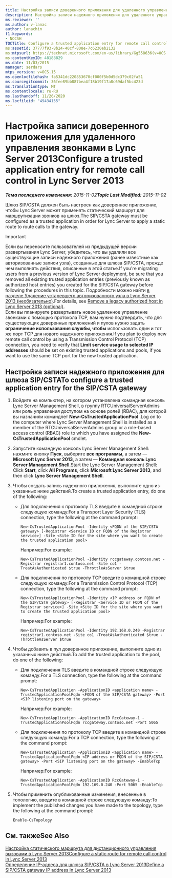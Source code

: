 ```yaml
---
title: Настройка записи доверенного приложения для удаленного управления звонками
description: Настройка записи надежного приложения для удаленного управления звонками.
ms.reviewer: ''
ms.author: v-lanac
author: lanachin
f1.keywords:
- NOCSH
TOCTitle: Configure a trusted application entry for remote call control
ms:assetid: 37777f93-8b24-40cf-808e-7c6230eb2132
ms:mtpsurl: https://technet.microsoft.com/en-us/library/Gg558636(v=OCS.15)
ms:contentKeyID: 48183829
ms.date: 11/03/2015
manager: serdars
mtps_version: v=OCS.15
ms.openlocfilehash: fa5341dc220853670cf000f5b0d5dc379c02fa51
ms.sourcegitcommit: 36fee89bb887bea4f18b19f17a8c69daf5bc423d
ms.translationtype: MT
ms.contentlocale: ru-RU
ms.lasthandoff: 11/26/2020
ms.locfileid: "49434155"
---
```

# <a name="configure-a-trusted-application-entry-for-remote-call-control-in-lync-server-2013"></a><span data-ttu-id="226ba-103">Настройка записи доверенного приложения для удаленного управления звонками в Lync Server 2013</span><span class="sxs-lookup"><span data-stu-id="226ba-103">Configure a trusted application entry for remote call control in Lync Server 2013</span></span>

<div data-xmlns="http://www.w3.org/1999/xhtml">

<div class="topic" data-xmlns="http://www.w3.org/1999/xhtml" data-msxsl="urn:schemas-microsoft-com:xslt" data-cs="https://msdn.microsoft.com/">

<div data-asp="https://msdn2.microsoft.com/asp">



</div>

<div id="mainSection">

<div id="mainBody"><span data-ttu-id="226ba-104">

<span> </span></span><span class="sxs-lookup"><span data-stu-id="226ba-104">

<span> </span></span></span>

<span data-ttu-id="226ba-105">_**Тема последнего изменения:** 2015-11-02_</span><span class="sxs-lookup"><span data-stu-id="226ba-105">_**Topic Last Modified:** 2015-11-02_</span></span>

<span data-ttu-id="226ba-106">Шлюз SIP/CSTA должен быть настроен как доверенное приложение, чтобы Lync Server может применять статический маршрут для маршрутизации звонков на шлюз.</span><span class="sxs-lookup"><span data-stu-id="226ba-106">The SIP/CSTA gateway must be configured as a trusted application in order for Lync Server to apply a static route to route calls to the gateway.</span></span>

<div>


> [!IMPORTANT]
> <span data-ttu-id="226ba-107">Если вы переносите пользователей из предыдущей версии развертывания Lync Server, убедитесь, что вы удалили все существующие записи надежного приложения (ранее известные как авторизованные записи узла), созданные для шлюза SIP/CSTA, прежде чем выполнять действия, описанные в этой статье.</span><span class="sxs-lookup"><span data-stu-id="226ba-107">If you're migrating users from a previous version of Lync Server deployment, be sure that you removed all existing trusted application entries (previously known as authorized host entries) you created for the SIP/CSTA gateway before following the procedures in this topic.</span></span> <span data-ttu-id="226ba-108">Подробности можно найти <A href="lync-server-2013-remove-a-legacy-authorized-host-optional.md">в разделе Удаление устаревшего авторизованного узла в Lync Server 2013 (необязательно)</A>.</span><span class="sxs-lookup"><span data-stu-id="226ba-108">For details, see <A href="lync-server-2013-remove-a-legacy-authorized-host-optional.md">Remove a legacy authorized host in Lync Server 2013 (optional)</A>.</span></span><BR><span data-ttu-id="226ba-109">Если вы планируете развертывать новое удаленное управление звонками с помощью протокола TCP, вам нужно подтвердить, что для существующих доверенных приложений и пулов нужно задать <STRONG>ограничение использования службы, чтобы</STRONG> использовать один и тот же порт TCP для нового надежного приложения.</span><span class="sxs-lookup"><span data-stu-id="226ba-109">If you plan to deploy new remote call control by using a Transmission Control Protocol (TCP) connection, you need to verify that <STRONG>Limit service usage to selected IP addresses</STRONG> should be set on existing trusted applications and pools, if you want to use the same TCP port for the new trusted application.</span></span>



</div>

<div>

## <a name="to-configure-a-trusted-application-entry-for-the-sipcsta-gateway"></a><span data-ttu-id="226ba-110">Настройка записи надежного приложения для шлюза SIP/CSTA</span><span class="sxs-lookup"><span data-stu-id="226ba-110">To configure a trusted application entry for the SIP/CSTA gateway</span></span>

1.  <span data-ttu-id="226ba-111">Войдите на компьютер, на котором установлена командная консоль Lync Server Management Shell, в группу RTCUniversalServerAdmins или роль управления доступом на основе ролей (RBAC), для которой вы назначили командлет **New-CsTrustedApplicationPool** .</span><span class="sxs-lookup"><span data-stu-id="226ba-111">Log on to the computer where Lync Server Management Shell is installed as a member of the RTCUniversalServerAdmins group or a role-based access control (RBAC) role to which you have assigned the **New-CsTrustedApplicationPool** cmdlet.</span></span>

2.  <span data-ttu-id="226ba-112">Запустите командную консоль Lync Server Management Shell: нажмите кнопку **Пуск**, выберите **все программы**, а затем — **Microsoft Lync Server 2013**, а затем — **Командная консоль Lync Server Management Shell**.</span><span class="sxs-lookup"><span data-stu-id="226ba-112">Start the Lync Server Management Shell: Click **Start**, click **All Programs**, click **Microsoft Lync Server 2013**, and then click **Lync Server Management Shell**.</span></span>

3.  <span data-ttu-id="226ba-113">Чтобы создать запись надежного приложения, выполните одно из указанных ниже действий.</span><span class="sxs-lookup"><span data-stu-id="226ba-113">To create a trusted application entry, do one of the following:</span></span>
    
      - <span data-ttu-id="226ba-114">Для подключения к протоколу TLS введите в командной строке следующую команду:</span><span class="sxs-lookup"><span data-stu-id="226ba-114">For a Transport Layer Security (TLS) connection, type the following at the command prompt:</span></span>
        
            New-CsTrustedApplicationPool -Identity <FQDN of the SIP/CSTA gateway> [-Registrar <Service ID or FQDN of the Registrar service>] -Site <Site ID for the site where you want to create the trusted application pool>
        
        <span data-ttu-id="226ba-115">Например:</span><span class="sxs-lookup"><span data-stu-id="226ba-115">For example:</span></span>
        
            New-CsTrustedApplicationPool -Identity rccgateway.contoso.net -Registrar registrar1.contoso.net -Site co1 -TreatAsAuthenticated $true -ThrottleAsServer $true
    
      - <span data-ttu-id="226ba-116">Для подключения по протоколу TCP введите в командной строке следующую команду:</span><span class="sxs-lookup"><span data-stu-id="226ba-116">For a Transmission Control Protocol (TCP) connection, type the following at the command prompt:</span></span>
        
            New-CsTrustedApplicationPool -Identity <IP address or FQDN of the SIP/CSTA gateway> [-Registrar <Service ID or FQDN of the Registrar service>] -Site <Site ID for the site where you want to create the trusted application pool>
        
        <span data-ttu-id="226ba-117">Например:</span><span class="sxs-lookup"><span data-stu-id="226ba-117">For example:</span></span>
        
            New-CsTrustedApplicationPool -Identity 192.168.0.240 -Registrar registrar1.contoso.net -Site co1 -TreatAsAuthenticated $true -ThrottleAsServer $true

4.  <span data-ttu-id="226ba-118">Чтобы добавить в пул доверенное приложение, выполните одно из указанных ниже действий.</span><span class="sxs-lookup"><span data-stu-id="226ba-118">To add the trusted application to the pool, do one of the following:</span></span>
    
      - <span data-ttu-id="226ba-119">Для подключения TLS введите в командной строке следующую команду:</span><span class="sxs-lookup"><span data-stu-id="226ba-119">For a TLS connection, type the following at the command prompt:</span></span>
        
            New-CsTrustedApplication -ApplicationID <application name> -TrustedApplicationPoolFqdn <FQDN of the SIP/CSTA gateway> -Port <SIP listening port on the gateway>
        
        <span data-ttu-id="226ba-120">Например:</span><span class="sxs-lookup"><span data-stu-id="226ba-120">For example:</span></span>
        
            New-CsTrustedApplication -ApplicationID RccGateway-1 -TrustedApplicationPoolFqdn rccgateway.contoso.net -Port 5065
    
      - <span data-ttu-id="226ba-121">Для подключения по протоколу TCP введите в командной строке следующую команду:</span><span class="sxs-lookup"><span data-stu-id="226ba-121">For a TCP connection, type the following at the command prompt:</span></span>
        
            New-CsTrustedApplication -ApplicationID <application name> -TrustedApplicationPoolFqdn <IP address or FQDN of the SIP/CSTA gateway> -Port <SIP listening port on the gateway> -EnableTcp
        
        <span data-ttu-id="226ba-122">Например:</span><span class="sxs-lookup"><span data-stu-id="226ba-122">For example:</span></span>
        
            New-CsTrustedApplication -ApplicationID RccGateway-1 -TrustedApplicationPoolFqdn 192.169.0.240 -Port 5065 -EnableTcp

5.  <span data-ttu-id="226ba-123">Чтобы применить опубликованные изменения, внесенные в топологию, введите в командной строке следующую команду:</span><span class="sxs-lookup"><span data-stu-id="226ba-123">To implement the published changes you have made to the topology, type the following at the command prompt:</span></span>
    
        Enable-CsTopology

</div>

<div>

## <a name="see-also"></a><span data-ttu-id="226ba-124">См. также</span><span class="sxs-lookup"><span data-stu-id="226ba-124">See Also</span></span>


[<span data-ttu-id="226ba-125">Настройка статического маршрута для дистанционного управления вызовами в Lync Server 2013</span><span class="sxs-lookup"><span data-stu-id="226ba-125">Configure a static route for remote call control in Lync Server 2013</span></span>](lync-server-2013-configure-a-static-route-for-remote-call-control.md)  
[<span data-ttu-id="226ba-126">Определение IP-адреса для шлюза SIP/CSTA в Lync Server 2013</span><span class="sxs-lookup"><span data-stu-id="226ba-126">Define a SIP/CSTA gateway IP address in Lync Server 2013</span></span>](lync-server-2013-define-a-sip-csta-gateway-ip-address.md)  
  

<span data-ttu-id="226ba-127"></div>

</div>

<span> </span>

</div>

</div>

</span><span class="sxs-lookup"><span data-stu-id="226ba-127"></div>

</div>

<span> </span>

</div>

</div>

</span></span></div>

